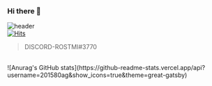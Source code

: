 ### Hi there 👋

![header](https://capsule-render.vercel.app/api?type=waving&color=0:EEFF00,100:a82da8&height=300&section=header&text=WELCOME&fontSize=40)
<br/>
[![Hits](https://hits.seeyoufarm.com/api/count/incr/badge.svg?url=https%3A%2F%2Fgithub.com%2F201580ag%2F&count_bg=%2379C83D&title_bg=%23555555&icon=github.svg&icon_color=%23E7E7E7&title=GITHUB&edge_flat=false)]([https://hits.seeyoufarm.com](https://github.com/201580ag/))
> DISCORD-ROSTMI#3770
<br/>
![Anurag's GitHub stats](https://github-readme-stats.vercel.app/api?username=201580ag&show_icons=true&theme=great-gatsby)
